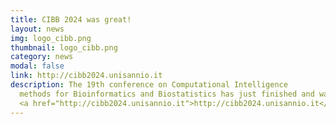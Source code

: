 ```yaml
---
title: CIBB 2024 was great!
layout: news
img: logo_cibb.png
thumbnail: logo_cibb.png
category: news
modal: false
link: http://cibb2024.unisannio.it
description: The 19th conference on Computational Intelligence
  methods for Bioinformatics and Biostatistics has just finished and was a great success! Find more info (and pictures) at
  <a href="http://cibb2024.unisannio.it">http://cibb2024.unisannio.it</a>!
---
```

